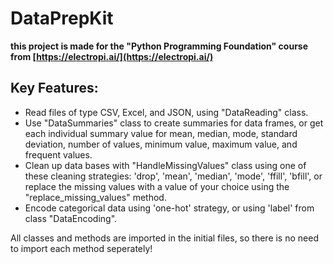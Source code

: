 # DataPrepKit
**this project is made for the "Python Programming Foundation" course from [https://electropi.ai/](https://electropi.ai/)**

## Key Features:
- Read files of type CSV, Excel, and JSON, using "DataReading" class.
- Use "DataSummaries" class to create summaries for data frames, or get each individual summary value for mean, median, mode, standard deviation, number of values, minimum value, maximum value, and frequent values.
- Clean up data bases with "HandleMissingValues"  class using one of these cleaning strategies: 'drop', 'mean', 'median', 'mode', 'ffill', 'bfill', or replace the missing values with a value of your choice using the "replace_missing_values" method.
- Encode categorical data  using 'one-hot' strategy, or using 'label' from class "DataEncoding".

All classes and methods are imported in the initial files, so there is no need to import each method seperately!
